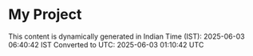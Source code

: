 # My Project

This content is dynamically generated in Indian Time (IST): 2025-06-03 06:40:42 IST
Converted to UTC: 2025-06-03 01:10:42 UTC
